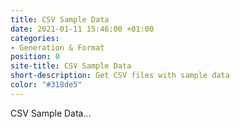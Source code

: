```yaml
---
title: CSV Sample Data
date: 2021-01-11 15:46:00 +01:00
categories:
- Generation & Format
position: 0
site-title: CSV Sample Data
short-description: Get CSV files with sample data
color: "#318de5"
---
```


CSV Sample Data...